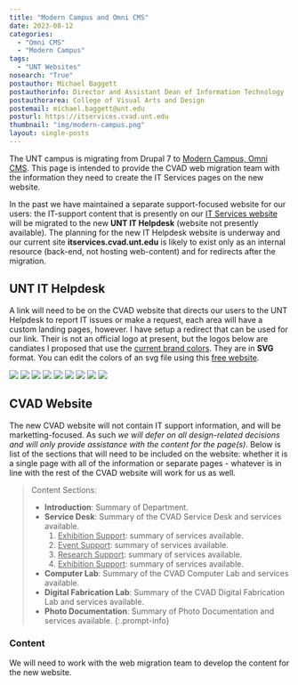 ```yaml
---
title: "Modern Campus and Omni CMS"
date: 2023-08-12
categories:
  - "Omni CMS"
  - "Modern Campus"
tags: 
  - "UNT Websites"
nosearch: "True"
postauthor: Michael Baggett
postauthorinfo: Director and Assistant Dean of Information Technology
postauthorarea: College of Visual Arts and Design
postemail: michael.baggett@unt.edu
posturl: https://itservices.cvad.unt.edu
thumbnail: "img/modern-campus.png"
layout: single-posts
---
```

The UNT campus is migrating from Drupal 7 to [Modern Campus, Omni CMS](https://moderncampus.com/resources/index.html 'Modern Campus and Omni CMS website'). This page is intended to provide the CVAD web migration team with the information they need to create the IT Services pages on the new website.
<!--more-->

In the past we have maintained a separate support-focused website for our users: the IT-support content that is presently on our [IT Services website](https://itservices.cvad.unt.edu 'CVAD ITservices Website') will be migrated to the new **UNT IT Helpdesk** (website not presently available).  The planning for the new IT Helpdesk website is underway and our current site **itservices.cvad.unt.edu** is likely to exist only as an internal resource (back-end, not hosting web-content) and for redirects after the migration. 

## UNT IT Helpdesk ##
A link will need to be on the CVAD website that directs our users to the UNT Helpdesk to report IT issues or make a request, each area will have a custom landing pages, however. I have setup a redirect that can be used for our link. Their is not an official logo at present, but the logos below are candiates I proposed that use the [current brand colors](https://identityguide.unt.edu/create-our-look/color 'UNT Branding Colors').  They are in **SVG** format.  You can edit the colors of an svg file using this [free website](https://deeditor.com/ "DeEditor: CVG Editor").   

<p style="margin-bottom: 1.5rem">
<img src="/img/helpdesk-branded.svg" class="smpic">
<img src="/img/helpdesk-branded3.svg" class="smpic">
<img src="/img/helpdesk-branded4.svg" class="smpic">
<img src="/img/helpdesk-branded2.svg" class="smpic">
<img src="/img/helpdesk-branded5.svg" class="smpic">
<img src="/img/helpdesk_00853E.svg" class="smpic">
<img src="/img/helpdesk_509E2F.svg" class="smpic">
<img src="/img/helpdesk_B9DCD2.svg" class="smpic">
<img src="/img/helpdesk_C4D600.svg" class="smpic">
</p>

## CVAD Website ##
The new CVAD website will not contain IT support information, and will be marketting-focused.  As such *we will defer on all design-related decisions and will only provide assistance with the content for the page(s)*.  Below is list of the sections that will need to be included on the website: whether it is a single page with all of the information or separate pages - whatever is in line with the rest of the CVAD website will work for us as well.

> Content Sections: 
> * **Introduction**: Summary of Department.
> * **Service Desk**: Summary of the CVAD Service Desk and services available.
>    1. <u>Exhibition Support</u>: summary of services available.
>    2. <u>Event Support</u>: summary of services available.
>    3. <u>Research Support</u>: summary of services available.
>    4. <u>Exhibition Support</u>: summary of services available.
> * **Computer Lab**: Summary of the CVAD Computer Lab and services available.
> * **Digital Fabrication Lab**: Summary of the CVAD Digital Fabrication Lab and services available. 
> * **Photo Documentation**: Summary of Photo Documentation and services available.
{:.prompt-info}

### Content ###
We will need to work with the web migration team to develop the content for the new website.